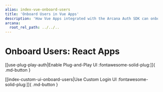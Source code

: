 ```yaml
---
alias: index-vue-onboard-users
title: 'Onboard Users in Vue Apps'
description: 'How Vue Apps integrated with the Arcana Auth SDK can onboard users via plug-and-play or custom login UI options.'
arcana:
  root_rel_path: ../../..
---
```


# Onboard Users: React Apps

[[use-plug-play-auth|Enable Plug-and-Play UI :fontawesome-solid-plug:]]{ .md-button }

[[index-custom-ui-onboard-users|Use Custom Login UI :fontawesome-solid-plug:]]{ .md-button }